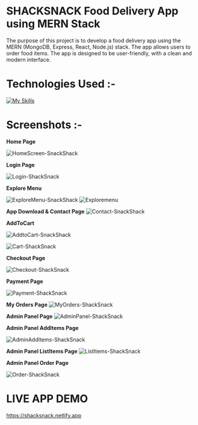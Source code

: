 # SHACKSNACK Food Delivery App using MERN Stack
The purpose of this project is to develop a food delivery app using the MERN (MongoDB, Express, React, Node.js) stack. The app allows users to order food items. The app is designed to be user-friendly, with a clean and modern interface.

# Technologies Used :-
[![My Skills](https://skillicons.dev/icons?i=react,html,css,js,nodejs,mongodb,express)](https://skillicons.dev)


# Screenshots :-

**Home Page**

![HomeScreen-SnackShack](https://github.com/AshwinPanicker/project_1/assets/107415263/445c609b-2ef6-4d2e-8b87-0e7dced4bf3a)


**Login Page**

![Login-ShackSnack](https://github.com/AshwinPanicker/project_1/assets/107415263/df662ec6-1d5d-4e35-9ee0-be5e4ccb33bc)

**Explore Menu**

![ExploreMenu-SnackShack](https://github.com/AshwinPanicker/project_1/assets/107415263/49c2bc53-336e-4fed-916b-95eb8735d7af)
![Exploremenu](https://github.com/AshwinPanicker/project_1/assets/107415263/53f85f2f-4a37-4b1f-8f4a-845e645f5463)

**App Download & Contact Page**
![Contact-SnackShack](https://github.com/AshwinPanicker/project_1/assets/107415263/8db907ba-a523-4b21-ad45-084d1f51832b)

**AddToCart**

![AddtoCart-SnackShack](https://github.com/AshwinPanicker/project_1/assets/107415263/50399040-9a21-4a4d-9deb-43f23c119582)


![Cart-ShackSnack](https://github.com/AshwinPanicker/project_1/assets/107415263/81ffe367-e2da-437a-9a2b-db94d0a2e8b3)

**Checkout Page**

![Checkout-ShackSnack](https://github.com/AshwinPanicker/project_1/assets/107415263/0ea9348e-0f84-49a6-b673-3db1ddebad97)

**Payment Page**

![Payment-ShackSnack](https://github.com/AshwinPanicker/project_1/assets/107415263/29180df0-f77e-4d46-b48d-c8f3cc82b95b)

**My Orders Page**
![MyOrders-ShackSnack](https://github.com/AshwinPanicker/project_1/assets/107415263/84fe6271-fb33-4b9b-94e9-f035b8a7a05b)

**Admin Panel Page**
![AdminPanel-ShackSnack](https://github.com/AshwinPanicker/project_1/assets/107415263/d159c4b3-5594-4db5-b89d-54a331a540be)

**Admin Panel AddItems Page**

![AdminAddItems-ShackSnack](https://github.com/AshwinPanicker/project_1/assets/107415263/413a3ec2-cf7a-49db-a972-7f921ba2bdf2)


**Admin Panel ListItems Page**
![ListItems-ShackSnack](https://github.com/AshwinPanicker/project_1/assets/107415263/0d53031c-2f23-4ff5-9e50-4a8f23908376)

**Admin Panel Order Page**

![Order-ShackSnack](https://github.com/AshwinPanicker/project_1/assets/107415263/635753b3-dc2d-4103-b0e7-81f4fc6408c5)


# LIVE APP DEMO

https://shacksnack.netlify.app
